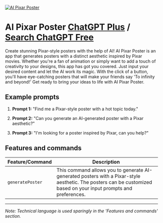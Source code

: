 
[![AI Pixar Poster](https://files.oaiusercontent.com/file-43biADobFUQ9fxddMiLJbk6e?se=2123-10-17T05%3A51%3A21Z&sp=r&sv=2021-08-06&sr=b&rscc=max-age%3D31536000%2C%20immutable&rscd=attachment%3B%20filename%3Dai-pixar-posters-pixar-styles-a-letter-3d-font-logo.png&sig=cp8VhVMYbLoDqaw92Do8VcnX5AKGh2vQLstCxUL6Cq0%3D)](https://chat.openai.com/g/g-pxCBbz3DD-ai-pixar-poster)

# AI Pixar Poster [ChatGPT Plus](https://chat.openai.com/g/g-pxCBbz3DD-ai-pixar-poster) / [Search ChatGPT Free](https://gptcall.net/index.html#/?search=AI%20Pixar%20Poster)

Create stunning Pixar-style posters with the help of AI! AI Pixar Poster is an app that generates posters with a distinct aesthetic inspired by Pixar movies. Whether you're a fan of animation or simply want to add a touch of creativity to your designs, this app has got you covered. Just input your desired content and let the AI work its magic. With the click of a button, you'll have eye-catching posters that will make your friends say 'To infinity and beyond!' Get ready to bring your ideas to life with AI Pixar Poster.

## Example prompts

1. **Prompt 1:** "Find me a Pixar-style poster with a hot topic today."

2. **Prompt 2:** "Can you generate an AI-generated poster with a Pixar aesthetic?"

3. **Prompt 3:** "I'm looking for a poster inspired by Pixar, can you help?"

## Features and commands

| Feature/Command | Description |
| --- | --- |
| `generatePoster` | This command allows you to generate AI-generated posters with a Pixar-style aesthetic. The posters can be customized based on your input prompts and preferences. |

---

*Note: Technical language is used sparingly in the 'Features and commands' section.*


